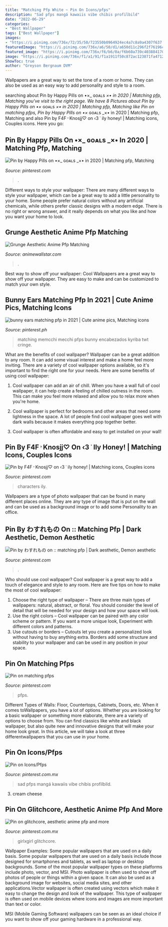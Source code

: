 ```yaml
---
title: "Matching Pfp White ~ Pin On Icons/pfps"
description: "Sad pfps mangá kawaiis vibe chibis profilbild"
date: "2022-06-29"
categories:
- "Best Wallpaper"
tags: ["Best Wallpaper"]
images:
- "https://i.pinimg.com/736x/72/35/50/723550b0964924ec4a7c8a9a4307f637.jpg"
featuredImage: "https://i.pinimg.com/736x/a6/50/d1/a650d11c296f2f76196c67dc5faabc84.jpg"
featured_image: "https://i.pinimg.com/736x/f6/b6/0a/f6b60a739c40388417028bb5ae38d305.jpg"
image: "https://i.pinimg.com/736x/f1/a1/91/f1a1911f50c872ac123871fa4712d959.jpg"
ShowToc: true
author: "Greyson Bergnaum DVM"
---
```



Wallpapers are a great way to set the tone of a room or home. They can also be used as an easy way to add personality and style to a room.

	

		
searching about Pin by Happy Pills on •×_ ɢᴏᴀʟs _×• in 2020 | Matching pfp, Matching you've visit to the right page. We have 8 Pictures about Pin by Happy Pills on •×_ ɢᴏᴀʟs _×• in 2020 | Matching pfp, Matching like Pin on matching pfps, Pin by Happy Pills on •×_ ɢᴏᴀʟs _×• in 2020 | Matching pfp, Matching and also Pin by F4F ˒ Knosjj♡ on ‹3 ˓ ily honey! | Matching icons, Couples icons. Here you go:
		
    
## Pin By Happy Pills On •×_ ɢᴏᴀʟs _×• In 2020 | Matching Pfp, Matching

<img loading=lazy src="https://i.pinimg.com/736x/42/23/66/42236671f3adbca8744a2f656ff8c11f.jpg" onerror="this.onerror=null;this.src='https://tse3.mm.bing.net/th?id=OIP.2S6GJ0x1egVEvCdiyT0JNgHaHY&amp;pid=15.1';" alt="Pin by Happy Pills on •×_ ɢᴏᴀʟs _×• in 2020 | Matching pfp, Matching">

_Source: pinterest.com_

>. 

	

Different ways to style your wallpaper:
There are many different ways to style your wallpaper, which can be a great way to add a little personality to your home. Some people prefer natural colors without any artificial chemicals, while others prefer classic designs with a modern edge. There is no right or wrong answer, and it really depends on what you like and how you want your home to look.

    
## Grunge Aesthetic Anime Pfp Matching

<img loading=lazy src="https://i.pinimg.com/originals/37/e2/03/37e203a3bb9541e75318e29be1c9895f.jpg" onerror="this.onerror=null;this.src='https://tse2.mm.bing.net/th?id=OIP.13nRe24XMh2ZzudpPU6QcQHaHa&amp;pid=15.1';" alt="Grunge Aesthetic Anime Pfp Matching">

_Source: animewallstar.com_

>. 

	

Best way to show off your wallpaper:
Cool Wallpapers are a great way to show off your wallpaper. They are easy to make and can be customized to match your own style.

    
## Bunny Ears Matching Pfp In 2021 | Cute Anime Pics, Matching Icons

<img loading=lazy src="https://i.pinimg.com/736x/d8/58/58/d858580b8f6db7096a12461631b18333.jpg" onerror="this.onerror=null;this.src='https://tse3.mm.bing.net/th?id=OIP.dwaZTdANTIF50UN0fwG6CgHaHd&amp;pid=15.1';" alt="bunny ears matching pfp in 2021 | Cute anime pics, Matching icons">

_Source: pinterest.ph_

>matching memcchi mecchi pfps bunny encabezados kyriba twt cringe. 

	

What are the benefits of cool wallpaper?
Wallpaper can be a great addition to any room. It can add some visual interest and make a home feel more inviting. There are a variety of cool wallpaper options available, so it's important to find the right one for your needs. Here are some benefits of using cool wallpaper: 
1. Cool wallpaper can add an air of chill. When you have a wall full of cool wallpaper, it can help create a feeling of chilled outness in the room. This can make you feel more relaxed and allow you to relax more when you're home. 

2. Cool wallpaper is perfect for bedrooms and other areas that need some lightness in the space. A lot of people find cool wallpaper goes well with dark walls because it makes everything pop together better. 

3. Cool wallpaper is often affordable and easy to get installed on your wall!

    
## Pin By F4F ˒ Knosjj♡ On ‹3 ˓ Ily Honey! | Matching Icons, Couples Icons

<img loading=lazy src="https://i.pinimg.com/736x/03/91/7c/03917cb0fc912a5e38fb64fa679dbfb5.jpg" onerror="this.onerror=null;this.src='https://tse4.mm.bing.net/th?id=OIP.yfELAzGG7HFD_GrsMQIAbAAAAA&amp;pid=15.1';" alt="Pin by F4F ˒ Knosjj♡ on ‹3 ˓ ily honey! | Matching icons, Couples icons">

_Source: pinterest.com_

>characters ily. 

	



Wallpapers are a type of photo wallpaper that can be found in many different places online. They are any type of image that is put on the wall and can be used as a background image or to add some Personality to an office.

    
## Pin By わすれもの On :: Matching Pfp | Dark Aesthetic, Demon Aesthetic

<img loading=lazy src="https://i.pinimg.com/736x/a6/50/d1/a650d11c296f2f76196c67dc5faabc84.jpg" onerror="this.onerror=null;this.src='https://tse4.mm.bing.net/th?id=OIP.bg6eQGl4SabVM5pUyHp8ewAAAA&amp;pid=15.1';" alt="Pin by わすれもの on :: matching pfp | Dark aesthetic, Demon aesthetic">

_Source: pinterest.com_

>. 

	

Who should use cool wallpaper?
Cool wallpaper is a great way to add a touch of elegance and style to any room. Here are five tips on how to make the most of cool wallpaper: 
1) Choose the right type of wallpaper – There are three main types of wallpapers: natural, abstract, or floral. You should consider the level of detail that will be needed for your design and how your space will look. 
2) Use the right colors – Cool wallpaper can be paired with any color scheme or pattern. If you want a more unique look, Experiment with different colors and patterns. 
3) Use cutouts or borders – Cutouts let you create a personalized look without having to buy anything extra. Borders add some structure and stability to your wallpaper and can be used in any position in your space.

    
## Pin On Matching Pfps

<img loading=lazy src="https://i.pinimg.com/736x/f6/b6/0a/f6b60a739c40388417028bb5ae38d305.jpg" onerror="this.onerror=null;this.src='https://tse4.mm.bing.net/th?id=OIP.dgFDq2LUXg7nefhsgOSAgwHaHa&amp;pid=15.1';" alt="Pin on matching pfps">

_Source: pinterest.com_

>pfps. 

	

Different Types of Walls: Floor, Countertops, Cabinets, Doors, etc.
When it comes toWallpapers, you have a lot of options. Whether you are looking for a basic wallpaper or something more elaborate, there are a variety of options to choose from. You can find classics like white and black wallpaper, but also quite new and innovative designs that will make your home look great. In this article, we will take a look at three differentwallpapers that you can use in your home.

    
## Pin On Icons/Pfps

<img loading=lazy src="https://i.pinimg.com/736x/72/35/50/723550b0964924ec4a7c8a9a4307f637.jpg" onerror="this.onerror=null;this.src='https://tse2.mm.bing.net/th?id=OIP.pAQ4LBbJwUZ2mh9VlQLqOgHaIB&amp;pid=15.1';" alt="Pin on Icons/Pfps">

_Source: pinterest.com.mx_

>sad pfps mangá kawaiis vibe chibis profilbild. 

	

3. cream cheese 

    
## Pin On Glitchcore, Aesthetic Anime Pfp And More

<img loading=lazy src="https://i.pinimg.com/736x/f1/a1/91/f1a1911f50c872ac123871fa4712d959.jpg" onerror="this.onerror=null;this.src='https://tse1.mm.bing.net/th?id=OIP.rKxAOwTVEBCoxG6IZAJFjQHaHa&amp;pid=15.1';" alt="Pin on glitchcore, aesthetic anime pfp and more">

_Source: pinterest.com.mx_

>girlxgirl glitchcore. 

	

Wallpaper Examples: Some popular wallpapers that are used on a daily basis.
Some popular wallpapers that are used on a daily basis include those designed for smartphones and tablets, as well as laptop or desktop backgrounds. Some of the most popular wallpaper types on these platforms include photo, vector, and MSI. 
Photo wallpaper is often used to show off photos of people or things within a given space. It can also be used as a background image for websites, social media sites, and other applications.Vector wallpaper is often created using vectors which make it easy to change the design and look of the wallpaper. This type of wallpaper is often used on mobile devices where icons and images are more important than text or color. 

MSI (Mobile Gaming Software) wallpapers can be seen as an ideal choice if you want to show off your gaming hardware in a professional way.

